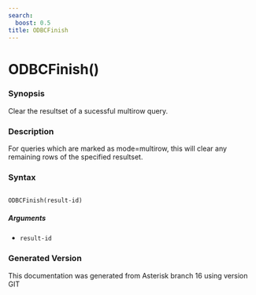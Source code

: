 ```yaml
---
search:
  boost: 0.5
title: ODBCFinish
---
```


# ODBCFinish()

### Synopsis

Clear the resultset of a sucessful multirow query.

### Description

For queries which are marked as mode=multirow, this will clear any remaining rows of the specified resultset.<br>


### Syntax


```

ODBCFinish(result-id)
```
##### Arguments


* `result-id`


### Generated Version

This documentation was generated from Asterisk branch 16 using version GIT 